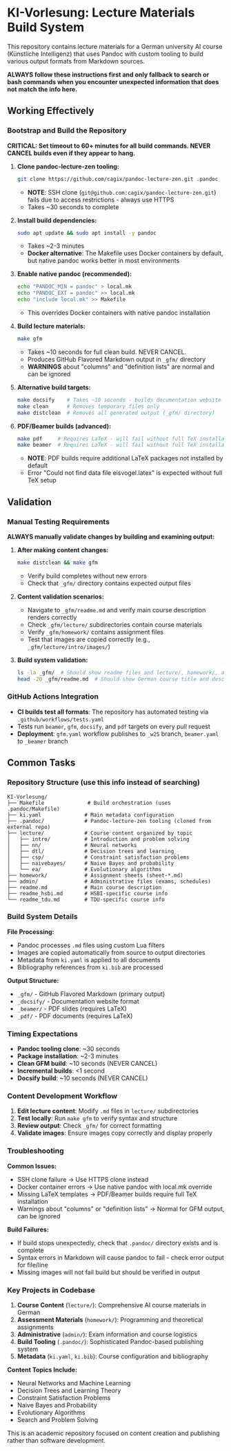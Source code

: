 # KI-Vorlesung: Lecture Materials Build System

This repository contains lecture materials for a German university AI course (Künstliche Intelligenz) that uses Pandoc with custom tooling to build various output formats from Markdown sources.

**ALWAYS follow these instructions first and only fallback to search or bash commands when you encounter unexpected information that does not match the info here.**

## Working Effectively

### Bootstrap and Build the Repository

**CRITICAL: Set timeout to 60+ minutes for all build commands. NEVER CANCEL builds even if they appear to hang.**

1. **Clone pandoc-lecture-zen tooling:**
   ```bash
   git clone https://github.com/cagix/pandoc-lecture-zen.git .pandoc
   ```
   - **NOTE**: SSH clone (`git@github.com:cagix/pandoc-lecture-zen.git`) fails due to access restrictions - always use HTTPS
   - Takes ~30 seconds to complete

2. **Install build dependencies:**
   ```bash
   sudo apt update && sudo apt install -y pandoc
   ```
   - Takes ~2-3 minutes
   - **Docker alternative**: The Makefile uses Docker containers by default, but native pandoc works better in most environments

3. **Enable native pandoc (recommended):**
   ```bash
   echo "PANDOC_MIN = pandoc" > local.mk
   echo "PANDOC_EXT = pandoc" >> local.mk
   echo "include local.mk" >> Makefile
   ```
   - This overrides Docker containers with native pandoc installation

4. **Build lecture materials:**
   ```bash
   make gfm
   ```
   - Takes ~10 seconds for full clean build. NEVER CANCEL.
   - Produces GitHub Flavored Markdown output in `_gfm/` directory
   - **WARNINGS** about "columns" and "definition lists" are normal and can be ignored

5. **Alternative build targets:**
   ```bash
   make docsify    # Takes ~10 seconds - builds documentation website format
   make clean      # Removes temporary files only
   make distclean  # Removes all generated output (_gfm/ directory)
   ```

6. **PDF/Beamer builds (advanced):**
   ```bash
   make pdf     # Requires LaTeX - will fail without full TeX installation
   make beamer  # Requires LaTeX - will fail without full TeX installation
   ```
   - **NOTE**: PDF builds require additional LaTeX packages not installed by default
   - Error "Could not find data file eisvogel.latex" is expected without full TeX setup

## Validation

### Manual Testing Requirements

**ALWAYS manually validate changes by building and examining output:**

1. **After making content changes:**
   ```bash
   make distclean && make gfm
   ```
   - Verify build completes without new errors
   - Check that `_gfm/` directory contains expected output files

2. **Content validation scenarios:**
   - Navigate to `_gfm/readme.md` and verify main course description renders correctly
   - Check `_gfm/lecture/` subdirectories contain course materials
   - Verify `_gfm/homework/` contains assignment files
   - Test that images are copied correctly (e.g., `_gfm/lecture/intro/images/`)

3. **Build system validation:**
   ```bash
   ls -la _gfm/  # Should show readme files and lecture/, homework/, admin/ directories
   head -20 _gfm/readme.md  # Should show German course title and description
   ```

### GitHub Actions Integration

- **CI builds test all formats**: The repository has automated testing via `.github/workflows/tests.yaml`
- Tests run `beamer`, `gfm`, `docsify`, and `pdf` targets on every pull request
- **Deployment**: `gfm.yaml` workflow publishes to `_w25` branch, `beamer.yaml` to `_beamer` branch

## Common Tasks

### Repository Structure (use this info instead of searching)

```
KI-Vorlesung/
├── Makefile              # Build orchestration (uses .pandoc/Makefile)
├── ki.yaml              # Main metadata configuration
├── .pandoc/             # Pandoc-lecture-zen tooling (cloned from external repo)
├── lecture/             # Course content organized by topic
│   ├── intro/           # Introduction and problem solving
│   ├── nn/              # Neural networks 
│   ├── dtl/             # Decision trees and learning
│   ├── csp/             # Constraint satisfaction problems
│   ├── naivebayes/      # Naive Bayes and probability
│   └── ea/              # Evolutionary algorithms
├── homework/            # Assignment sheets (sheet-*.md)
├── admin/               # Administrative files (exams, schedules)
├── readme.md            # Main course description
├── readme_hsbi.md       # HSBI-specific course info
└── readme_tdu.md        # TDU-specific course info
```

### Build System Details

**File Processing:**
- Pandoc processes `.md` files using custom Lua filters
- Images are copied automatically from source to output directories
- Metadata from `ki.yaml` is applied to all documents
- Bibliography references from `ki.bib` are processed

**Output Structure:**
- `_gfm/` - GitHub Flavored Markdown (primary output)
- `_docsify/` - Documentation website format
- `_beamer/` - PDF slides (requires LaTeX)
- `_pdf/` - PDF documents (requires LaTeX)

### Timing Expectations

- **Pandoc tooling clone**: ~30 seconds
- **Package installation**: ~2-3 minutes  
- **Clean GFM build**: ~10 seconds (NEVER CANCEL)
- **Incremental builds**: <1 second
- **Docsify build**: ~10 seconds (NEVER CANCEL)

### Content Development Workflow

1. **Edit lecture content**: Modify `.md` files in `lecture/` subdirectories
2. **Test locally**: Run `make gfm` to verify syntax and structure
3. **Review output**: Check `_gfm/` for correct formatting
4. **Validate images**: Ensure images copy correctly and display properly

### Troubleshooting

**Common Issues:**
- SSH clone failure → Use HTTPS clone instead
- Docker container errors → Use native pandoc with local.mk override
- Missing LaTeX templates → PDF/Beamer builds require full TeX installation
- Warnings about "columns" or "definition lists" → Normal for GFM output, can be ignored

**Build Failures:**
- If build stops unexpectedly, check that `.pandoc/` directory exists and is complete
- Syntax errors in Markdown will cause pandoc to fail - check error output for file/line
- Missing images will not fail build but should be verified in output

### Key Projects in Codebase

1. **Course Content** (`lecture/`): Comprehensive AI course materials in German
2. **Assessment Materials** (`homework/`): Programming and theoretical assignments  
3. **Administrative** (`admin/`): Exam information and course logistics
4. **Build Tooling** (`.pandoc/`): Sophisticated Pandoc-based publishing system
5. **Metadata** (`ki.yaml`, `ki.bib`): Course configuration and bibliography

**Content Topics Include:**
- Neural Networks and Machine Learning
- Decision Trees and Learning Theory  
- Constraint Satisfaction Problems
- Naive Bayes and Probability
- Evolutionary Algorithms
- Search and Problem Solving

This is an academic repository focused on content creation and publishing rather than software development.